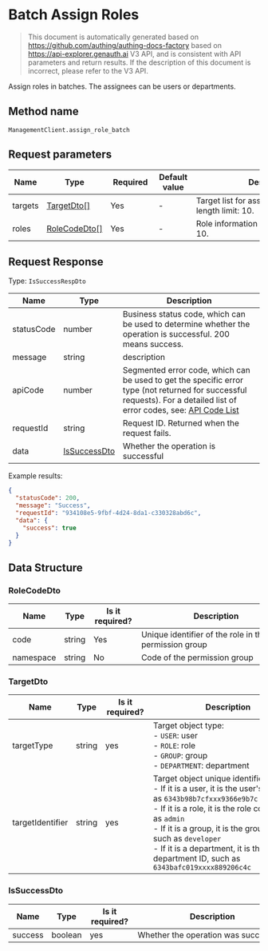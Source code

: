# Batch Assign Roles

<!--
Warning ⚠️:
Do not modify this document directly,
https://github.com/Authing/authing-docs-factory
Use this project to generate
-->

<LastUpdated />

> This document is automatically generated based on https://github.com/authing/authing-docs-factory based on https://api-explorer.genauth.ai V3 API, and is consistent with API parameters and return results. If the description of this document is incorrect, please refer to the V3 API.

Assign roles in batches. The assignees can be users or departments.

## Method name

`ManagementClient.assign_role_batch`

## Request parameters

| Name    | Type                                     | <div style="width:80px">Required</div> | <div style="width:60px">Default value</div> | <div style="width:300px">Description</div>               | <div style="width:200px">Sample value</div>                             |
| ------- | ---------------------------------------- | -------------------------------------- | ------------------------------------------- | -------------------------------------------------------- | ----------------------------------------------------------------------- |
| targets | <a href="#TargetDto">TargetDto[]</a>     | Yes                                    | -                                           | Target list for assigning roles. Array length limit: 10. | `[{"targetIdentifier":"60b49eb83fd80adb96f26e68","targetType":"USER"}]` |
| roles   | <a href="#RoleCodeDto">RoleCodeDto[]</a> | Yes                                    | -                                           | Role information list Array length limit: 10.            | `[{"code":"60b49eb83fd80adb96f26e68","namespace":"USER"}]`              |

## Request Response

Type: `IsSuccessRespDto`

| Name       | Type                                     | Description                                                                                                                                                                                                                                                                                                                                    |
| ---------- | ---------------------------------------- | ---------------------------------------------------------------------------------------------------------------------------------------------------------------------------------------------------------------------------------------------------------------------------------------------------------------------------------------------- |
| statusCode | number                                   | Business status code, which can be used to determine whether the operation is successful. 200 means success.                                                                                                                                                                                                                                   |
| message    | string                                   | description                                                                                                                                                                                                                                                                                                                                    |
| apiCode    | number                                   | Segmented error code, which can be used to get the specific error type (not returned for successful requests). For a detailed list of error codes, see: [API Code List](https://api-explorer.genauth.ai/?tag=group/%E5%BC%80%E5%8F%91%E5%87%86%E5%A4%87#tag/%E5%BC%80%E5%8F%91%E5%87%86%E5%A4%87/%E9%94%99%E8%AF%AF%E5%A4%84%E7%90%86/apiCode) |
| requestId  | string                                   | Request ID. Returned when the request fails.                                                                                                                                                                                                                                                                                                   |
| data       | <a href="#IsSuccessDto">IsSuccessDto</a> | Whether the operation is successful                                                                                                                                                                                                                                                                                                            |

Example results:

```json
{
  "statusCode": 200,
  "message": "Success",
  "requestId": "934108e5-9fbf-4d24-8da1-c330328abd6c",
  "data": {
    "success": true
  }
}
```

## Data Structure

### <a id="RoleCodeDto"></a> RoleCodeDto

| Name      | Type   | <div style="width:80px">Is it required?</div> | <div style="width:300px">Description</div>            | <div style="width:200px">Sample value</div> |
| --------- | ------ | --------------------------------------------- | ----------------------------------------------------- | ------------------------------------------- |
| code      | string | Yes                                           | Unique identifier of the role in the permission group | `admin`                                     |
| namespace | string | No                                            | Code of the permission group                          | `60b49eb83fd80adb96f26e68`                  |

### <a id="TargetDto"></a> TargetDto

| Name             | Type   | <div style="width:80px">Is it required?</div> | <div style="width:300px">Description</div>                                                                                                                                                                                                                                                                                            | <div style="width:200px">Sample value</div> |
| ---------------- | ------ | --------------------------------------------- | ------------------------------------------------------------------------------------------------------------------------------------------------------------------------------------------------------------------------------------------------------------------------------------------------------------------------------------- | ------------------------------------------- |
| targetType       | string | yes                                           | Target object type:<br>- `USER`: user<br>- `ROLE`: role<br>- `GROUP`: group<br>- `DEPARTMENT`: department<br>                                                                                                                                                                                                                         | USER                                        |
| targetIdentifier | string | yes                                           | Target object unique identifier:<br>- If it is a user, it is the user's ID, such as `6343b98b7cfxxx9366e9b7c`<br>- If it is a role, it is the role code, such as `admin`<br>- If it is a group, it is the group code, such as `developer`<br>- If it is a department, it is the department ID, such as `6343bafc019xxxx889206c4c`<br> | `60b49eb83fd80adb96f26e68`                  |

### <a id="IsSuccessDto"></a> IsSuccessDto

| Name    | Type    | <div style="width:80px">Is it required?</div> | <div style="width:300px">Description</div> | <div style="width:200px">Sample value</div> |
| ------- | ------- | --------------------------------------------- | ------------------------------------------ | ------------------------------------------- |
| success | boolean | yes                                           | Whether the operation was successful       | `true`                                      |
